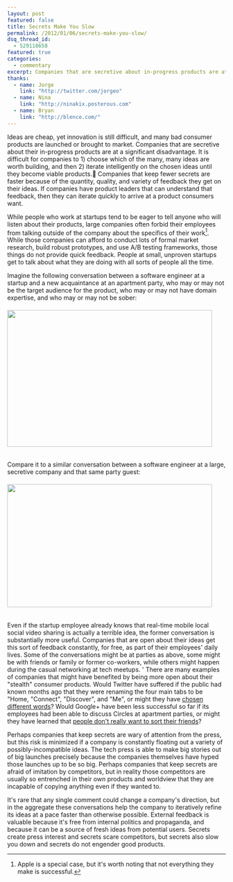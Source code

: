 ```yaml
---
layout: post
featured: false
title: Secrets Make You Slow
permalink: /2012/01/06/secrets-make-you-slow/
dsq_thread_id:
  - 529118658
featured: true
categories:
  - commentary
excerpt: Companies that are secretive about in-progress products are at a disadvantage.
thanks:
  - name: Jorge
    link: "http://twitter.com/jorgeo"
  - name: Nina
    link: "http://ninakix.posterous.com"
  - name: Bryan
    link: "http://blence.com/"
---
```

Ideas are cheap, yet innovation is still difficult, and many bad consumer products are launched or brought to market. Companies that are secretive about their in-progress products are at a significant disadvantage. It is difficult for companies to 1) choose which of the many, many ideas are worth building, and then 2) iterate intelligently on the chosen ideas until they become viable products. Companies that keep fewer secrets are faster because of the quantity, quality, and variety of feedback they get on their ideas. If companies have product leaders that can understand that feedback, then they can iterate quickly to arrive at a product consumers want.

While people who work at startups tend to be eager to tell anyone who will listen about their products, large companies often forbid their employees from talking outside of the company about the specifics of their work[^1]. While those companies can afford to conduct lots of formal market research, build robust prototypes, and use A/B testing frameworks, those things do not provide quick feedback. People at small, unproven startups get to talk about what they are doing with all sorts of people all the time.

Imagine the following conversation between a software engineer at a startup and a new acquaintance at an apartment party, who may or may not be the target audience for the product, who may or may not have domain expertise, and who may or may not be sober:

###### [<img title="startup conver" src="/images/2012/01/startup-conver.png" alt="" width="472" height="315" />][1]

Compare it to a similar conversation between a software engineer at a large, secretive company and that same party guest:

###### [<img title="google conver" src="/images/2012/01/google-conver.png" alt="" width="472" height="283" />][2]

Even if the startup employee already knows that real-time mobile local social video sharing is actually a terrible idea, the former conversation is substantially more useful. Companies that are open about their ideas get this sort of feedback constantly, for free, as part of their employees' daily lives. Some of the conversations might be at parties as above, some might be with friends or family or former co-workers, while others might happen during the casual networking at tech meetups.
'
There are many examples of companies that might have benefited by being more open about their "stealth" consumer products. Would Twitter have suffered if the public had known months ago that they were renaming the four main tabs to be "Home, "Connect", "Discover", and "Me", or might they have [chosen different words][3]? Would Google+ have been less successful so far if its employees had been able to discuss Circles at apartment parties, or might they have learned that [people don't really want to sort their friends][4]?

Perhaps companies that keep secrets are wary of attention from the press, but this risk is minimized if a company is constantly floating out a variety of possibly-incompatible ideas. The tech press is able to make big stories out of big launches precisely because the companies themselves have hyped those launches up to be so big. Perhaps companies that keep secrets are afraid of imitation by competitors, but in reality those competitors are usually so entrenched in their own products and worldview that they are incapable of copying anything even if they wanted to.

It's rare that any single comment could change a company's direction, but in the aggregate these conversations help the company to iteratively refine its ideas at a pace faster than otherwise possible. External feedback is valuable because it's free from internal politics and propaganda, and because it can be a source of fresh ideas from potential users. Secrets create press interest and secrets scare competitors, but secrets also slow you down and secrets do not engender good products.

[^1]: Apple is a special case, but it's worth noting that not everything they make is successful.

 [1]: http://bnter.com/convo/49194
 [2]: http://bnter.com/convo/49197
 [3]: http://inessential.com/2011/12/08/on_the_tab_labels_in_the_new_twitter_app
 [4]: /2011/07/06/the-problem-with-circles-and-the-pleasure-of-carbon-copy/
